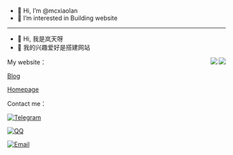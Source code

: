 - 👋 Hi, I’m @mcxiaolan
- 👀 I’m interested in Building website

---

- 👋 Hi, 我是岚天呀
- 👀 我的兴趣爱好是搭建网站

<a href="#">
  <img align="right" src="https://github-readme-stats.vercel.app/api?username=mcxiaolan&show_icons=true&hide_border=false&count_private=true&include_all_commits=true&theme=dracula">
</a>

<a href="#">
  <img align="right" src="https://github-readme-stats.vercel.app/api/top-langs/?username=mcxiaolan&layout=compact">
</a>

My website：

[Blog](https://blog.589000.xyz)

[Homepage](https://www.589000.xyz)

Contact me：

[![Telegram](https://img.shields.io/badge/Telegram-@mcxiaolan-00BFFF?logo=telegram&logoColor=white&style=for-the-badge)](https://t.me/mcxiaolan)

[![QQ](https://img.shields.io/badge/QQ-3152293832-00BFFF?logo=QQ&logoColor=white&style=for-the-badge)](https://wpa.qq.com/msgrd?v=3&uin=3152293832&site=qq&menu=yes)

[![Email](https://img.shields.io/badge/-3152293832@qq.com-911318?logo=Mail.RU&logoColor=white&style=for-the-badge)](mailto:3152293832@qq.com)
